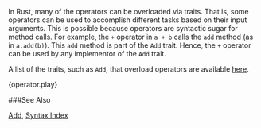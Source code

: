 In Rust, many of the operators can be overloaded via traits. That is, some operators can
be used to accomplish different tasks based on their input arguments. This is possible
because operators are syntactic sugar for method calls. For example, the `+` operator in 
`a + b` calls the `add` method (as in `a.add(b)`). This `add` method is part of the `Add` 
trait. Hence, the `+` operator can be used by any implementor of the `Add` trait.

A list of the traits, such as `Add`, that overload operators are available [here][ops].

{operator.play}

###See Also

[Add][add], [Syntax Index][syntax]

[add]: https://doc.rust-lang.org/core/ops/trait.Add.html
[ops]: https://doc.rust-lang.org/core/ops/
[syntax]: https://doc.rust-lang.org/book/syntax-index.html
